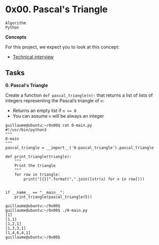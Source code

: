 # 0x00. Pascal's Triangle

```
Algorithm
Python
```

**Concepts**

For this project, we expect you to look at this concept:

* [Technical interview]()

## Tasks
**0. Pascal's Triangle**

Create a function `def pascal_triangle(n):` that returns a list of lists of integers representing the Pascal’s triangle of `n`:

* Returns an empty list if ```n <= 0```
* You can assume `n` will be always an integer

```
guillaume@ubuntu:~/0x00$ cat 0-main.py
#!/usr/bin/python3
"""
0-main
"""
pascal_triangle = __import__('0-pascal_triangle').pascal_triangle

def print_triangle(triangle):
    """
    Print the triangle
    """
    for row in triangle:
        print("[{}]".format(",".join([str(x) for x in row])))


if __name__ == "__main__":
    print_triangle(pascal_triangle(5))

guillaume@ubuntu:~/0x00$ 
guillaume@ubuntu:~/0x00$ ./0-main.py
[1]
[1,1]
[1,2,1]
[1,3,3,1]
[1,4,6,4,1]
guillaume@ubuntu:~/0x00$ 
```
